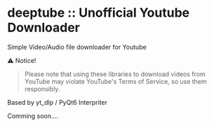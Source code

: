 # deeptube :: Unofficial Youtube Downloader
Simple Video/Audio file downloader for Youtube

⚠ Notice!
> Please note that using these libraries to download videos from YouTube may violate YouTube's Terms of Service, so use them responsibly.

Based by yt_dlp / PyQt6 Interpriter


Comming soon....
